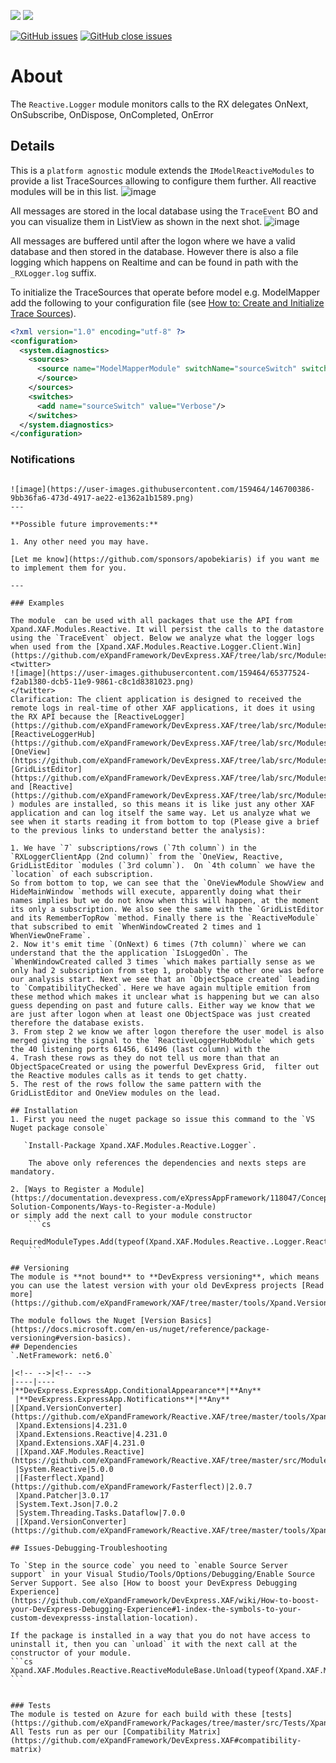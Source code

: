 ![](http://185-229-225-45.cloud-xip.com/nuget/v/Xpand.XAF.Modules.Reactive.Logger.svg?&style=flat) ![](http://185-229-225-45.cloud-xip.com/nuget/dt/Xpand.XAF.Modules.Reactive.Logger.svg?&style=flat)

[![GitHub issues](http://185-229-225-45.cloud-xip.com/github/issues/eXpandFramework/expand/Reactive.Logger.svg)](https://github.com/eXpandFramework/eXpand/issues?utf8=%E2%9C%93&q=is%3Aissue+is%3Aopen+sort%3Aupdated-desc+label%3AReactive.XAF+label%3AReactive.Logger) [![GitHub close issues](http://185-229-225-45.cloud-xip.com/github/issues-closed/eXpandFramework/eXpand/Reactive.Logger.svg)](https://github.com/eXpandFramework/eXpand/issues?utf8=%E2%9C%93&q=is%3Aissue+is%3Aclosed+sort%3Aupdated-desc+label%3AReactive.XAF+label%3AReactive.Logger)
# About 

The `Reactive.Logger` module monitors calls to the RX delegates OnNext, OnSubscribe, OnDispose, OnCompleted, OnError

## Details
This is a `platform agnostic` module extends the `IModelReactiveModules` to provide a list TraceSources allowing to configure them further. All reactive modules will be in this list. 
![image](https://user-images.githubusercontent.com/159464/64830050-63c43a00-d5d7-11e9-919d-ac5df92646af.png)

All messages are stored in the local database using the `TraceEvent` BO and you can visualize them in ListView as shown in the next shot.
![image](https://user-images.githubusercontent.com/159464/66390603-ad842280-e9d3-11e9-840a-e3035bf0fefb.png)

All messages are buffered until after the logon where we have a valid database and then stored in the database. However there is also a file logging which happens on Realtime and can be found in path with the `_RXLogger.log` suffix.

To initialize the TraceSources that operate before model e.g. ModelMapper add the following to your configuration file (see [How to: Create and Initialize Trace Sources](https://docs.microsoft.com/en-us/dotnet/framework/debug-trace-profile/how-to-create-and-initialize-trace-sources)).

```xml
<?xml version="1.0" encoding="utf-8" ?>
<configuration>  
  <system.diagnostics>  
    <sources>  
      <source name="ModelMapperModule" switchName="sourceSwitch" switchType="System.Diagnostics.SourceSwitch">  
      </source>  
    </sources>  
    <switches>  
      <add name="sourceSwitch" value="Verbose"/>  
    </switches>  
  </system.diagnostics>  
</configuration>
```

### Notifications

~~~~Register the XAF `NotificationsNodule` to display specific messages on the UI. The next model configures the custom `ErrorEvent` BO to display `OnError` notifications.

![image](https://user-images.githubusercontent.com/159464/146700386-9bb36fa6-473d-4917-ae22-e1362a1b1589.png)
--- 

**Possible future improvements:**

1. Any other need you may have.

[Let me know](https://github.com/sponsors/apobekiaris) if you want me to implement them for you.

---

### Examples

The module  can be used with all packages that use the API from Xpand.XAF.Modules.Reactive. It will persist the calls to the datastore using the `TraceEvent` object. Below we analyze what the logger logs when used from the [Xpand.XAF.Modules.Reactive.Logger.Client.Win](https://github.com/eXpandFramework/DevExpress.XAF/tree/lab/src/Modules/Reactive.Logger.Client.Win). 
<twitter>
![image](https://user-images.githubusercontent.com/159464/65377524-f2ab1380-dcb5-11e9-9861-c8c1d8381023.png)
</twitter>
Clarification: The client application is designed to received the remote logs in real-time of other XAF applications, it does it using the RX API because the [ReactiveLogger](https://github.com/eXpandFramework/DevExpress.XAF/tree/lab/src/Modules/Reactive.Logger), [ReactiveLoggerHub](https://github.com/eXpandFramework/DevExpress.XAF/tree/lab/src/Modules/Reactive.Logger.Hub), [OneView](https://github.com/eXpandFramework/DevExpress.XAF/tree/lab/src/Modules/OneView), [GridListEditor](https://github.com/eXpandFramework/DevExpress.XAF/tree/lab/src/Modules/GridListEditor) and [Reactive](https://github.com/eXpandFramework/DevExpress.XAF/tree/lab/src/Modules/Reactive    ) modules are installed, so this means it is like just any other XAF application and can log itself the same way. Let us analyze what we see when it starts reading it from bottom to top (Please give a brief to the previous links to understand better the analysis):

1. We have `7` subscriptions/rows (`7th column`) in the `RXLoggerClientApp (2nd column)` from the `OneView, Reactive, GridListEditor `modules (`3rd column`).  On `4th column` we have the `location` of each subscription. 
So from bottom to top, we can see that the `OneViewModule ShowView and HideMainWindow `methods will execute, apparently doing what their names implies but we do not know when this will happen, at the moment its only a subscription. We also see the same with the `GridListEditor and its RememberTopRow `method. Finally there is the `ReactiveModule` that subscribed to emit `WhenWindowCreated 2 times and 1 WhenViewOneFrame`. 
2. Now it's emit time `(OnNext) 6 times (7th column)` where we can understand that the the application `IsLoggedOn`. The `WhenWindowCreated called 3 times `which makes partially sense as we only had 2 subscription from step 1, probably the other one was before our analysis start. Next we see that an `ObjectSpace created` leading to `CompatibilityChecked`. Here we have again multiple emition from these method which makes it unclear what is happening but we can also guess depending on past and future calls. Either way we know that we are just after logon when at least one ObjectSpace was just created therefore the database exists.
3. From step 2 we know we after logon therefore the user model is also merged giving the signal to the `ReactiveLoggerHubModule` which gets the 40 listening ports 61456, 61496 (last column) with the 
4. Trash these rows as they do not tell us more than that an ObjectSpaceCreated or using the powerful DevExpress Grid,  filter out the Reactive modules calls as it tends to get chatty.
5. The rest of the rows follow the same pattern with the GridListEditor and OneView modules on the lead.

## Installation 
1. First you need the nuget package so issue this command to the `VS Nuget package console` 

   `Install-Package Xpand.XAF.Modules.Reactive.Logger`.

    The above only references the dependencies and nexts steps are mandatory.

2. [Ways to Register a Module](https://documentation.devexpress.com/eXpressAppFramework/118047/Concepts/Application-Solution-Components/Ways-to-Register-a-Module)
or simply add the next call to your module constructor
    ```cs
    RequiredModuleTypes.Add(typeof(Xpand.XAF.Modules.Reactive..Logger.ReactiveLoggerModule));
    ```

## Versioning
The module is **not bound** to **DevExpress versioning**, which means you can use the latest version with your old DevExpress projects [Read more](https://github.com/eXpandFramework/XAF/tree/master/tools/Xpand.VersionConverter).

The module follows the Nuget [Version Basics](https://docs.microsoft.com/en-us/nuget/reference/package-versioning#version-basics).
## Dependencies
`.NetFramework: net6.0`

|<!-- -->|<!-- -->
|----|----
|**DevExpress.ExpressApp.ConditionalAppearance**|**Any**
 |**DevExpress.ExpressApp.Notifications**|**Any**
|[Xpand.VersionConverter](https://github.com/eXpandFramework/Reactive.XAF/tree/master/tools/Xpand.VersionConverter)|4.231.0
 |Xpand.Extensions|4.231.0
 |Xpand.Extensions.Reactive|4.231.0
 |Xpand.Extensions.XAF|4.231.0
 |[Xpand.XAF.Modules.Reactive](https://github.com/eXpandFramework/Reactive.XAF/tree/master/src/Modules/Xpand.XAF.Modules.Reactive)|4.231.0
 |System.Reactive|5.0.0
 |[Fasterflect.Xpand](https://github.com/eXpandFramework/Fasterflect)|2.0.7
 |Xpand.Patcher|3.0.17
 |System.Text.Json|7.0.2
 |System.Threading.Tasks.Dataflow|7.0.0
 |[Xpand.VersionConverter](https://github.com/eXpandFramework/Reactive.XAF/tree/master/tools/Xpand.VersionConverter)|4.231.0

## Issues-Debugging-Troubleshooting

To `Step in the source code` you need to `enable Source Server support` in your Visual Studio/Tools/Options/Debugging/Enable Source Server Support. See also [How to boost your DevExpress Debugging Experience](https://github.com/eXpandFramework/DevExpress.XAF/wiki/How-to-boost-your-DevExpress-Debugging-Experience#1-index-the-symbols-to-your-custom-devexpresss-installation-location).

If the package is installed in a way that you do not have access to uninstall it, then you can `unload` it with the next call at the constructor of your module.
```cs
Xpand.XAF.Modules.Reactive.ReactiveModuleBase.Unload(typeof(Xpand.XAF.Modules.Reactive.Logger.ReactiveLoggerModule))
```


### Tests
The module is tested on Azure for each build with these [tests](https://github.com/eXpandFramework/Packages/tree/master/src/Tests/Xpand.XAF.s.Reactive.Logger.ReactiveLogger). 
All Tests run as per our [Compatibility Matrix](https://github.com/eXpandFramework/DevExpress.XAF#compatibility-matrix)

